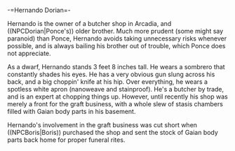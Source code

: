 -=Hernando Dorian=-

Hernando is the owner of a butcher shop in Arcadia, and ((NPCDorian|Ponce's)) older brother. Much more prudent (some might say paranoid) than Ponce, Hernando avoids taking unnecessary risks whenever possible, and is always bailing his brother out of trouble, which Ponce does not appreciate.

As a dwarf, Hernando stands 3 feet 8 inches tall. He wears a sombrero that constantly shades his eyes. He has a very obvious gun slung across his back, and a big choppin' knife at his hip. Over everything, he wears a spotless white apron (nanoweave and stainproof). He's a butcher by trade, and is an expert at chopping things up. However, until recently his shop was merely a front for the graft business, with a whole slew of stasis chambers filled with Gaian body parts in his basement.

Hernando's involvement in the graft business was cut short when ((NPCBoris|Boris)) purchased the shop and sent the stock of Gaian body parts back home for proper funeral rites.
